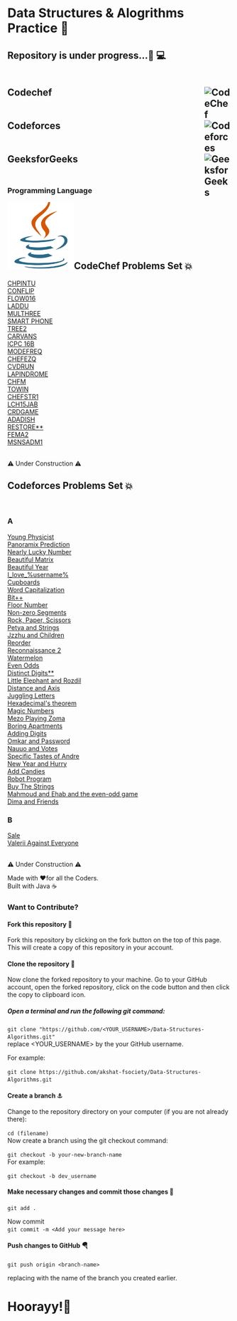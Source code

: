 # Data Structures & Alogrithms Practice 💢
<h2>
Repository is under progress...🚀 💻<br><br><br>
Codechef<img align="right" alt="CodeChef" width="60px" src="https://api.iconify.design/simple-icons:codechef.svg"/><br><br><br>
Codeforces<img align="right" alt="Codeforces" width="60px" src="https://api.iconify.design/simple-icons:codeforces.svg"/><br><br><br>
GeeksforGeeks<img align="right" alt="GeeksforGeeks" width="60px" src="https://api.iconify.design/simple-icons:geeksforgeeks.svg?color=green"/><br><br>
</h2>

<h3>Programming Language</h3>
<img align="left" alt="Java" width="150px" src="https://raw.githubusercontent.com/github/explore/80688e429a7d4ef2fca1e82350fe8e3517d3494d/topics/java/java.png" />
<br><br><br><br><br><br>
<h2>CodeChef Problems Set 💥</h2>
<a href="https://github.com/akshat-fsociety/DSA-practice/blob/master/CodeChef/CHPINTU.java">CHPINTU</a><br>
<a href="https://github.com/akshat-fsociety/DSA-practice/blob/master/CodeChef/CONFLIP.java">CONFLIP</a><br>
<a href="https://github.com/akshat-fsociety/DSA-practice/blob/master/CodeChef/FLOW016.java">FLOW016</a><br>
<a href="https://github.com/akshat-fsociety/DSA-practice/blob/master/CodeChef/LADDU.java">LADDU</a><br>
<a href="https://github.com/akshat-fsociety/DSA-practice/blob/master/CodeChef/MULTHREE.java">MULTHREE</a><br>
<a href="https://github.com/akshat-fsociety/DSA-practice/blob/master/CodeChef/SmartPhone.java">SMART PHONE</a><br>
<a href="https://github.com/akshat-fsociety/DSA-practice/blob/master/CodeChef/Hash/TREE2.java">TREE2</a><br>
<a href="https://github.com/akshat-fsociety/DSA-practice/blob/master/CodeChef/Arrays/CARVANS.java">CARVANS</a><br>
<a href="https://github.com/akshat-fsociety/DSA-practice/blob/master/CodeChef/Arrays/ICPC16B.java">ICPC 16B</a><br>
<a href="https://github.com/akshat-fsociety/DSA-practice/blob/master/CodeChef/Arrays/MODEFREQ.java">MODEFREQ</a><br>
<a href="https://github.com/akshat-fsociety/DSA-practice/blob/master/CodeChef/Oct-Long-Challenge/CHEFEZQ.java">CHEFEZQ</a><br>
<a href="https://github.com/akshat-fsociety/DSA-practice/blob/master/CodeChef/Oct-Long-Challenge/CVDRUN.java">CVDRUN</a><br>
<a href="https://github.com/akshat-fsociety/DSA-practice/blob/master/CodeChef/Strings/Lapindrome.java">LAPINDROME</a><br>
<a href="https://github.com/akshat-fsociety/DSA-practice/blob/master/CodeChef/CHFM.java">CHFM</a><br>
<a href="https://github.com/akshat-fsociety/Data-Structures-Algorithms/blob/master/CodeChef/TOWIN.java">TOWIN</a><br>
<a href="https://github.com/akshat-fsociety/Data-Structures-Algorithms/blob/master/CodeChef/CHEFSTR1.java">CHEFSTR1</a><br>
<a href = "https://github.com/akshat-fsociety/Data-Structures-Algorithms/blob/master/CodeChef/LCH15JAB.java">LCH15JAB</a><br>
<a href="https://github.com/akshat-fsociety/Data-Structures-Algorithms/blob/master/CodeChef/CRDGAME.java">CRDGAME</a><br>
<a href="https://github.com/akshat-fsociety/Data-Structures-Algorithms/blob/master/CodeChef/ADADISH.java">ADADISH</a><br>
<a href="https://github.com/akshat-fsociety/Data-Structures-Algorithms/blob/master/CodeChef/RESTORE.java">RESTORE**</a><br>
<a href="https://github.com/akshat-fsociety/Data-Structures-Algorithms/blob/master/CodeChef/FEMA2.java">FEMA2</a><br>
<a href="https://github.com/akshat-fsociety/Data-Structures-Algorithms/blob/master/CodeChef/MSNSADM1.java">MSNSADM1</a><br>
<br>
<p>⚠ Under Construction ⚠</p>


<h2>Codeforces Problems Set 💥</h2><br>
<h3>A</h3>
<a href="https://github.com/akshat-fsociety/DSA-practice/blob/master/Codeforces/codeforces-ladders/Ladder%20A/69A.java">Young Physicist</a><br>
<a href="https://github.com/akshat-fsociety/DSA-practice/blob/master/Codeforces/codeforces-ladders/Ladder%20A/80A.java">Panoramix Prediction</a><br>
<a href="https://github.com/akshat-fsociety/Data-Structures-Algorithms/blob/master/Codeforces/codeforces-ladders/Ladder%20A/110A.java">Nearly Lucky Number</a><br>
<a href="https://github.com/akshat-fsociety/DSA-practice/blob/master/Codeforces/codeforces-ladders/Ladder%20A/236A.java">Beautiful Matrix</a><br>
<a href="https://github.com/akshat-fsociety/DSA-practice/blob/master/Codeforces/codeforces-ladders/Ladder%20A/271A.java">Beautiful Year</a><br>
<a href="https://github.com/akshat-fsociety/Data-Structures-Algorithms/blob/master/Codeforces/codeforces-ladders/Ladder%20A/155A.java">I_love_%username%</a><br>
<a href="https://github.com/akshat-fsociety/Data-Structures-Algorithms/tree/master/Codeforces/codeforces-laddersLadder%20A/248A.java">Cupboards</a><br>
<a href="https://github.com/akshat-fsociety/DSA-practice/blob/master/Codeforces/codeforces-ladders/Ladder%20A/281A.java">Word Capitalization</a><br>
<a href="https://github.com/akshat-fsociety/Data-Structures-Algorithms/blob/master/Codeforces/codeforces-ladders/Ladder%20A/282A.java">Bit++</a><br>
<a href="https://github.com/akshat-fsociety/Data-Structures-Algorithms/blob/master/Codeforces/codeforces-ladders/Ladder%20A/1426A.java">Floor Number</a><br>
<a href="https://github.com/akshat-fsociety/DSA-practice/blob/master/Codeforces/codeforces-ladders/Ladder%20D/1426D.java">Non-zero Segments</a><br>
<a href="https://github.com/akshat-fsociety/DSA-practice/blob/master/Codeforces/codeforces-ladders/Ladder%20E/1426E.java">Rock, Paper, Scissors</a><br>
<a href="https://github.com/akshat-fsociety/Data-Structures-Algorithms/blob/master/Codeforces/codeforces-ladders/Ladder%20A/112A.java">Petya and Strings</a><br>
<a href="https://github.com/akshat-fsociety/Data-Structures-Algorithms/blob/master/Codeforces/codeforces-ladders/Ladder%20A/450A.java">Jzzhu and Children</a><br>
<a href="https://github.com/akshat-fsociety/Data-Structures-Algorithms/blob/master/Codeforces/codeforces-ladders/Ladder%20A/1436A.java">Reorder</a><br>
<a href="https://github.com/akshat-fsociety/Data-Structures-Algorithms/blob/master/Codeforces/codeforces-ladders/Ladder%20A/34A.java">Reconnaissance 2</a><br>
<a href="https://github.com/akshat-fsociety/Data-Structures-Algorithms/blob/master/Codeforces/codeforces-ladders/Ladder%20A/watermelon(A).java">Watermelon</a><br>
<a href="https://github.com/akshat-fsociety/Data-Structures-Algorithms/blob/master/Codeforces/codeforces-ladders/Ladder%20A/318A.java">Even Odds</a><br>
<a href="https://github.com/akshat-fsociety/Data-Structures-Algorithms/blob/master/Codeforces/codeforces-ladders/Ladder%20A/1228.java">Distinct Digits**</a><br>
<a href="https://github.com/akshat-fsociety/Data-Structures-Algorithms/blob/master/Codeforces/codeforces-ladders/Ladder%20A/205A.java">Little Elephant and Rozdil</a><br>
<a href="https://github.com/akshat-fsociety/Data-Structures-Algorithms/blob/master/Codeforces/codeforces-ladders/Ladder%20A/1401.java">Distance and Axis</a><br>
<a href="https://github.com/akshat-fsociety/Data-Structures-Algorithms/blob/master/Codeforces/codeforces-ladders/Ladder%20A/1397.java">Juggling Letters</a><br>
<a href="https://github.com/akshat-fsociety/Data-Structures-Algorithms/blob/master/Codeforces/codeforces-ladders/Ladder%20A/199A.java">Hexadecimal's theorem</a><br>
<a href="https://github.com/akshat-fsociety/Data-Structures-Algorithms/blob/master/Codeforces/codeforces-ladders/Ladder%20A/320A.java">Magic Numbers</a><br>
<a href="https://github.com/akshat-fsociety/Data-Structures-Algorithms/blob/master/Codeforces/codeforces-ladders/Ladder%20A/1285.java">Mezo Playing Zoma</a><br>
<a href="https://github.com/akshat-fsociety/Data-Structures-Algorithms/blob/master/Codeforces/codeforces-ladders/Ladder%20A/1433.java">Boring Apartments</a><br>
<a href="https://github.com/akshat-fsociety/Data-Structures-Algorithms/blob/master/Codeforces/codeforces-ladders/Ladder%20A/260A.java">Adding Digits</a><br>
<a href="https://github.com/akshat-fsociety/Data-Structures-Algorithms/blob/master/Codeforces/codeforces-ladders/Ladder%20A/1392A.java">Omkar and Password</a><br>
<a href = "https://github.com/akshat-fsociety/Data-Structures-Algorithms/blob/master/Codeforces/codeforces-ladders/Ladder%20A/1173A.java">Nauuo and Votes</a><br>
<a href="https://github.com/akshat-fsociety/Data-Structures-Algorithms/blob/master/Codeforces/codeforces-ladders/Ladder%20A/1438.java">Specific Tastes of Andre</a><br>
<a href="https://github.com/akshat-fsociety/Data-Structures-Algorithms/blob/master/Codeforces/codeforces-ladders/Ladder%20A/750A.java">New Year and Hurry</a><br>
<a href="https://github.com/akshat-fsociety/Data-Structures-Algorithms/blob/master/Codeforces/codeforces-ladders/Ladder%20A/1447A.java">Add Candies</a><br>
<a href="https://github.com/akshat-fsociety/Data-Structures-Algorithms/blob/master/Codeforces/codeforces-ladders/Ladder%20A/1452A.java">Robot Program</a><br>
<a href="https://github.com/akshat-fsociety/Data-Structures-Algorithms/blob/master/Codeforces/codeforces-ladders/Ladder%20A/1440A.java">Buy The Strings</a><br>
<a href="https://github.com/akshat-fsociety/Data-Structures-Algorithms/blob/master/Codeforces/codeforces-ladders/Ladder%20A/959(A).java">Mahmoud and Ehab and the even-odd game</a><br>
<a href="https://github.com/akshat-fsociety/Data-Structures-Algorithms/blob/master/Codeforces/codeforces-ladders/Ladder%20A/272A.java">Dima and Friends</a><br>
<h3>B</h3>
<a href="https://github.com/akshat-fsociety/Data-Structures-Algorithms/blob/master/Codeforces/codeforces-ladders/Ladder%20B/34B.java">Sale</a><br>
<a href="https://github.com/akshat-fsociety/Data-Structures-Algorithms/blob/master/Codeforces/codeforces-ladders/Ladder%20B/1438B.java">Valerii Against Everyone</a><br>
<br>
<p>⚠ Under Construction ⚠</p>


Made with ❤for all the Coders.<br>
Built with Java ☕

<h3>Want to Contribute?</h3>
<h4>Fork this repository 🔱</h4>
<p>Fork this repository by clicking on the fork button on the top of this page. This will create a copy of this repository in your account.</p>

<h4>Clone the repository 🏁</h4>
<p>Now clone the forked repository to your machine. Go to your GitHub account, open the forked repository, click on the code button and then click the copy to clipboard icon.</p>

<h5>Open a terminal and run the following git command:</h5>

```git clone "https://github.com/<YOUR_USERNAME>/Data-Structures-Algorithms.git"```<br>
replace <YOUR_USERNAME> by the your GitHub username.

For example:

```git clone https://github.com/akshat-fsociety/Data-Structures-Algorithms.git```

<h4>Create a branch ⚓</h4>
Change to the repository directory on your computer (if you are not already there):

```cd (filename)```<br>
Now create a branch using the git checkout command:

```git checkout -b your-new-branch-name```<br>
For example:

```git checkout -b dev_username```<br>

<h4>Make necessary changes and commit those changes 🚏 </h4>

```git add .```<br>

Now commit<br>
```git commit -m <Add your message here>```<br>

<h4>Push changes to GitHub 🪂</h4>

```git push origin <branch-name>``` <br>

replacing <branch-name> with the name of the branch you created earlier.
  
  <h1>Hoorayy!🎉</h1>
  
